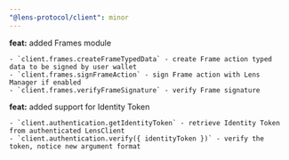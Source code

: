 ```yaml
---
"@lens-protocol/client": minor
---
```


**feat:** added Frames module

    - `client.frames.createFrameTypedData` - create Frame action typed data to be signed by user wallet
    - `client.frames.signFrameAction` - sign Frame action with Lens Manager if enabled
    - `client.frames.verifyFrameSignature` - verify Frame signature

**feat:** added support for Identity Token

    - `client.authentication.getIdentityToken` - retrieve Identity Token from authenticated LensClient
    - `client.authentication.verify({ identityToken })` - verify the token, notice new argument format
